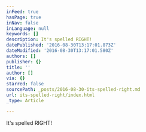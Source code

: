 ```yaml
---
inFeed: true
hasPage: true
inNav: false
inLanguage: null
keywords: []
description: It's spelled RIGHT!
datePublished: '2016-08-30T13:17:01.873Z'
dateModified: '2016-08-30T13:17:01.580Z'
authors: []
publisher: {}
title: ''
author: []
via: {}
starred: false
sourcePath: _posts/2016-08-30-its-spelled-right.md
url: its-spelled-right/index.html
_type: Article

---
```

It's spelled RIGHT!